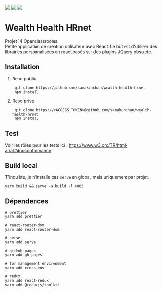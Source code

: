 [![](https://img.shields.io/badge/Plateform-Openclassroom-7451eb)](https://openclassrooms.com)
[![](https://img.shields.io/badge/Projet-Projet_13-blue)]()
[![](https://img.shields.io/badge/View_projet-Click_here-darkGreen)](https://samakunchan.github.io/wealth-health-hrnet/)

# Wealth Health HRnet

Projet 14 Openclassrooms. <br>
Petite application de création utilisateur avec React. Le but est d'utiliser des librairies personnalisées en react basés sur des plugins JQuery obsolete.

## Installation

1. Repo public

        git clone https://github.com/samakunchan/wealth-health-hrnet
        npm install
2. Repo privé

        git clone https://<ACCESS_TOKEN>@github.com/samakunchan/wealth-health-hrnet
        npm install

## Test

Voir les rôles pour les tests ici : https://www.w3.org/TR/html-aria/#docconformance

## Build local

T'inquiète, je n'installe pas `serve` en global, mais uniquement par projet.

```shell
yarn build && serve -s build -l 4005
```

## Dépendences

```shell
# prettier
yarn add prettier
```

```shell
# react-router-dom
yarn add react-router-dom
```

```shell
# serve
yarn add serve
```

```shell
# github pages
yarn add gh-pages
```

```shell
# for management environment
yarn add cross-env
```

```shell
# redux
yarn add react-redux
yarn add @reduxjs/toolkit
```
